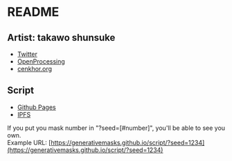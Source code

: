 # README

## Artist: takawo shunsuke

* [Twitter](https://twitter.com/takawo)
* [OpenProcessing](https://openprocessing.org/user/6533)
* [cenkhor.org](http://cenkhor.org/)

## Script

* [Github Pages](https://generativemasks.github.io/script/)
* [IPFS](https://ipfs.io/ipfs/QmXwfwQxrdxg9czutZ5ta1NgJLfea6m1SRoTYnVyjzMTTK)

If you put you mask number in "?seed=\[\#number\]", you'll be able to see you own.  
Example URL: [https://generativemasks.github.io/script/?seed=1234](https://generativemasks.github.io/script/?seed=1234)

